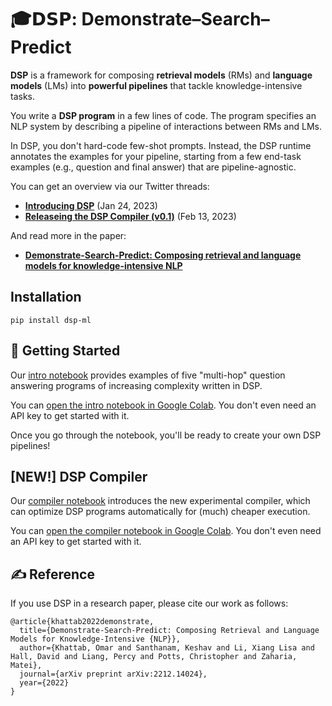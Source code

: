 # 🎓𝗗𝗦𝗣: Demonstrate–Search–Predict

**DSP** is a framework for composing **retrieval models** (RMs) and **language models** (LMs) into **powerful pipelines** that tackle knowledge-intensive tasks.

You write a **DSP program** in a few lines of code. The program specifies an NLP system by describing a pipeline of interactions between RMs and LMs.

In DSP, you don't hard-code few-shot prompts. Instead, the DSP runtime annotates the examples for your pipeline, starting from a few end-task examples (e.g., question and final answer) that are pipeline-agnostic.

You can get an overview via our Twitter threads:
* [**Introducing DSP**](https://twitter.com/lateinteraction/status/1617953413576425472)  (Jan 24, 2023)
* [**Releaseing the DSP Compiler (v0.1)**](https://twitter.com/lateinteraction/status/1625231662849073160)  (Feb 13, 2023)

And read more in the paper:

* [**Demonstrate-Search-Predict: Composing retrieval and language models for knowledge-intensive NLP**](https://arxiv.org/abs/2212.14024.pdf)

## Installation

```pip install dsp-ml```

## 🏃 Getting Started

Our [intro notebook](intro.ipynb) provides examples of five "multi-hop" question answering programs of increasing complexity written in DSP.

You can [open the intro notebook in Google Colab](https://colab.research.google.com/github/stanfordnlp/dsp/blob/main/intro.ipynb). You don't even need an API key to get started with it.

Once you go through the notebook, you'll be ready to create your own DSP pipelines!

## [NEW!] DSP Compiler

Our [compiler notebook](compiler.ipynb) introduces the new experimental compiler, which can optimize DSP programs automatically for (much) cheaper execution.

You can [open the compiler notebook in Google Colab](https://colab.research.google.com/github/stanfordnlp/dsp/blob/main/compiler.ipynb). You don't even need an API key to get started with it.

## ✍️ Reference

If you use DSP in a research paper, please cite our work as follows:

```
@article{khattab2022demonstrate,
  title={Demonstrate-Search-Predict: Composing Retrieval and Language Models for Knowledge-Intensive {NLP}},
  author={Khattab, Omar and Santhanam, Keshav and Li, Xiang Lisa and Hall, David and Liang, Percy and Potts, Christopher and Zaharia, Matei},
  journal={arXiv preprint arXiv:2212.14024},
  year={2022}
}
```
